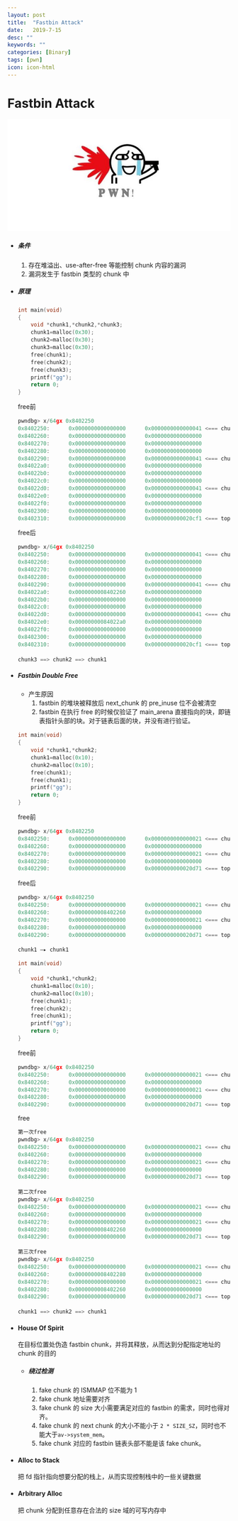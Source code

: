 ```yaml
---
layout: post
title:  "Fastbin Attack"
date:   2019-7-15
desc: ""
keywords: ""
categories: [Binary]
tags: [pwn]
icon: icon-html
---
```


# Fastbin Attack

![11](https://raw.githubusercontent.com/AiDaiP/images/master/pwn/11.png)

- ##### 条件

  1. 存在堆溢出、use-after-free 等能控制 chunk 内容的漏洞
  2. 漏洞发生于 fastbin 类型的 chunk 中

- ##### 原理

  ```c
  int main(void)
  {
      void *chunk1,*chunk2,*chunk3;
      chunk1=malloc(0x30);
      chunk2=malloc(0x30);
      chunk3=malloc(0x30);
      free(chunk1);
      free(chunk2);
      free(chunk3);
      printf("gg");
      return 0;
  }
  ```

  free前

  ```c
  pwndbg> x/64gx 0x8402250
  0x8402250:      0x0000000000000000      0x0000000000000041 <=== chunk1
  0x8402260:      0x0000000000000000      0x0000000000000000
  0x8402270:      0x0000000000000000      0x0000000000000000
  0x8402280:      0x0000000000000000      0x0000000000000000
  0x8402290:      0x0000000000000000      0x0000000000000041 <=== chunk2
  0x84022a0:      0x0000000000000000      0x0000000000000000
  0x84022b0:      0x0000000000000000      0x0000000000000000
  0x84022c0:      0x0000000000000000      0x0000000000000000
  0x84022d0:      0x0000000000000000      0x0000000000000041 <=== chunk3
  0x84022e0:      0x0000000000000000      0x0000000000000000
  0x84022f0:      0x0000000000000000      0x0000000000000000
  0x8402300:      0x0000000000000000      0x0000000000000000
  0x8402310:      0x0000000000000000      0x0000000000020cf1 <=== top chunk
  ```

  free后

  ```c
  pwndbg> x/64gx 0x8402250
  0x8402250:      0x0000000000000000      0x0000000000000041 <=== chunk1
  0x8402260:      0x0000000000000000      0x0000000000000000
  0x8402270:      0x0000000000000000      0x0000000000000000
  0x8402280:      0x0000000000000000      0x0000000000000000
  0x8402290:      0x0000000000000000      0x0000000000000041 <=== chunk2
  0x84022a0:      0x0000000008402260      0x0000000000000000
  0x84022b0:      0x0000000000000000      0x0000000000000000
  0x84022c0:      0x0000000000000000      0x0000000000000000
  0x84022d0:      0x0000000000000000      0x0000000000000041 <=== chunk3
  0x84022e0:      0x00000000084022a0      0x0000000000000000
  0x84022f0:      0x0000000000000000      0x0000000000000000
  0x8402300:      0x0000000000000000      0x0000000000000000
  0x8402310:      0x0000000000000000      0x0000000000020cf1 <=== top chunk
  
  chunk3 ==> chunk2 ==> chunk1
  ```

  

- ##### Fastbin Double Free

  * 产生原因
    1. fastbin 的堆块被释放后 next_chunk 的 pre_inuse 位不会被清空
    2. fastbin 在执行 free 的时候仅验证了 main_arena 直接指向的块，即链表指针头部的块。对于链表后面的块，并没有进行验证。

  ```c
  int main(void)
  {
      void *chunk1,*chunk2;
      chunk1=malloc(0x10);
      chunk2=malloc(0x10);
      free(chunk1);
      free(chunk1);
      printf("gg");
      return 0;
  }
  ```

  free前

  ```c
  pwndbg> x/64gx 0x8402250
  0x8402250:      0x0000000000000000      0x0000000000000021 <=== chunk1
  0x8402260:      0x0000000000000000      0x0000000000000000
  0x8402270:      0x0000000000000000      0x0000000000000021 <=== chunk2
  0x8402280:      0x0000000000000000      0x0000000000000000
  0x8402290:      0x0000000000000000      0x0000000000020d71 <=== top chunk
  ```

  free后

  ```c
  pwndbg> x/64gx 0x8402250
  0x8402250:      0x0000000000000000      0x0000000000000021 <=== chunk1
  0x8402260:      0x0000000008402260      0x0000000000000000
  0x8402270:      0x0000000000000000      0x0000000000000021 <=== chunk2
  0x8402280:      0x0000000000000000      0x0000000000000000
  0x8402290:      0x0000000000000000      0x0000000000020d71 <=== top chunk
  
  chunk1 —▸ chunk1
  ```

  

  ```c
  int main(void)
  {
      void *chunk1,*chunk2;
      chunk1=malloc(0x10);
      chunk2=malloc(0x10);
      free(chunk1);
      free(chunk2);
      free(chunk1);
      printf("gg");
      return 0;
  }
  ```

  free前

  ```c
  pwndbg> x/64gx 0x8402250
  0x8402250:      0x0000000000000000      0x0000000000000021 <=== chunk1
  0x8402260:      0x0000000000000000      0x0000000000000000
  0x8402270:      0x0000000000000000      0x0000000000000021 <=== chunk2
  0x8402280:      0x0000000000000000      0x0000000000000000
  0x8402290:      0x0000000000000000      0x0000000000020d71 <=== top chunk
  ```

  free

  ```c
  第一次free
  pwndbg> x/64gx 0x8402250
  0x8402250:      0x0000000000000000      0x0000000000000021 <=== chunk1
  0x8402260:      0x0000000000000000      0x0000000000000000
  0x8402270:      0x0000000000000000      0x0000000000000021 <=== chunk2
  0x8402280:      0x0000000000000000      0x0000000000000000
  0x8402290:      0x0000000000000000      0x0000000000020d71 <=== top chunk
  
  第二次free
  pwndbg> x/64gx 0x8402250
  0x8402250:      0x0000000000000000      0x0000000000000021 <=== chunk1
  0x8402260:      0x0000000000000000      0x0000000000000000
  0x8402270:      0x0000000000000000      0x0000000000000021 <=== chunk2
  0x8402280:      0x0000000008402260      0x0000000000000000
  0x8402290:      0x0000000000000000      0x0000000000020d71 <=== top chunk
  
  第三次free
  pwndbg> x/64gx 0x8402250
  0x8402250:      0x0000000000000000      0x0000000000000021 <=== chunk1
  0x8402260:      0x0000000008402280      0x0000000000000000
  0x8402270:      0x0000000000000000      0x0000000000000021 <=== chunk2
  0x8402280:      0x0000000008402260      0x0000000000000000
  0x8402290:      0x0000000000000000      0x0000000000020d71 <=== top chunk
  
  chunk1 ==> chunk2 ==> chunk1
  ```

- #### House Of Spirit

  在目标位置处伪造 fastbin chunk，并将其释放，从而达到分配指定地址的 chunk 的目的

  * ##### 绕过检测

    1. fake chunk 的 ISMMAP 位不能为 1
    2. fake chunk 地址需要对齐 
    3. fake chunk 的 size 大小需要满足对应的 fastbin 的需求，同时也得对齐。
    4. fake chunk 的 next chunk 的大小不能小于 `2 * SIZE_SZ`，同时也不能大于`av->system_mem`。
    5. fake chunk 对应的 fastbin 链表头部不能是该 fake chunk。

- #### Alloc to Stack

  把 fd 指针指向想要分配的栈上，从而实现控制栈中的一些关键数据 

  

- #### Arbitrary Alloc

  把 chunk 分配到任意存在合法的 size 域的可写内存中 

  
